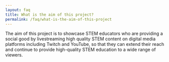 ```yaml
---
layout: faq
title: What is the aim of this project?
permalink: /faq/what-is-the-aim-of-this-project
---
```

<p>
  The aim of this project is to showcase STEM educators who are providing a social good by livestreaming high quality STEM content on digital media platforms including Twitch and YouTube, so that they can extend their reach and continue to provide high-quality STEM education to a wide range of viewers.
</p>
